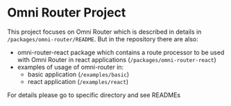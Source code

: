 # Omni Router Project

This project focuses on Omni Router which is described in details in `/packages/omni-router/README`. But in the
repository there are also:

* omni-router-react package which contains a route processor to be used with Omni Router in react
  applications (`/packages/omni-router-react`)
* examples of usage of omni-router in:
    * basic application (`/examples/basic`)
    * react application (`/examples/react`)

For details please go to specific directory and see READMEs 
